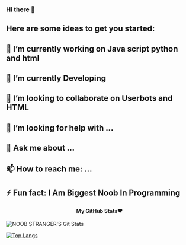 ### Hi there 👋



## Here are some ideas to get you started:
## 🔭 I’m currently working on Java script python and html
## 🌱 I’m currently Developing
## 👯 I’m looking to collaborate on Userbots and HTML
## 🤔 I’m looking for help with ...
## 💬 Ask me about ...
## 📫 How to reach me: ...
## ⚡ Fun fact: I Am Biggest Noob In Programming



<h4 align="center"><b>My GitHub Stats❤️</b></h4>

![NOOB STRANGER'S Git Stats](https://github-readme-stats.vercel.app/api?username=Noob-Stranger&include_all_commits=true&count_private=true&theme=aqua)

[![Top Langs](https://github-readme-stats.vercel.app/api/top-langs/?username=Noob-Stranger&layout=compact&theme=radical)](https://github.com/Noob-Stranger)
